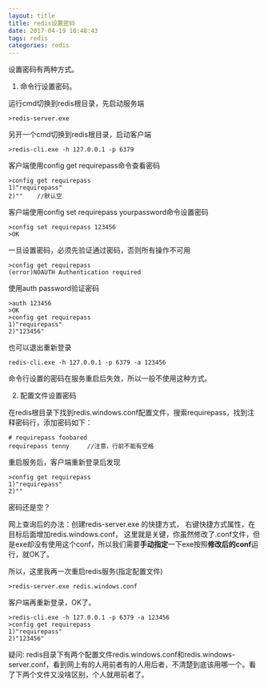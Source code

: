 ```yaml
---
layout: title
title: redis设置密码
date: 2017-04-19 16:48:43
tags: redis
categories: redis
---
```


设置密码有两种方式。
1. 命令行设置密码。

  运行cmd切换到redis根目录，先启动服务端
  ```
  >redis-server.exe
  ```
  另开一个cmd切换到redis根目录，启动客户端
  ```
  >redis-cli.exe -h 127.0.0.1 -p 6379
  ```
  客户端使用config get requirepass命令查看密码
  ```
  >config get requirepass
  1)"requirepass"
  2)""    //默认空
  ```
  客户端使用config set requirepass yourpassword命令设置密码
  ```
  >config set requirepass 123456
  >OK
  ```
  一旦设置密码，必须先验证通过密码，否则所有操作不可用
  ```
  >config get requirepass
  (error)NOAUTH Authentication required
  ```
  使用auth password验证密码
  ```
  >auth 123456
  >OK
  >config get requirepass
  1)"requirepass"
  2)"123456"
  ```
  也可以退出重新登录
  ```
  redis-cli.exe -h 127.0.0.1 -p 6379 -a 123456
  ```
  命令行设置的密码在服务重启后失效，所以一般不使用这种方式。

2. 配置文件设置密码

  在redis根目录下找到redis.windows.conf配置文件，搜索requirepass，找到注释密码行，添加密码如下：
  ```
  # requirepass foobared
  requirepass tenny     //注意，行前不能有空格
  ```
  重启服务后，客户端重新登录后发现
  ```
  >config get requirepass
  1)"requirepass"
  2)""
  ```
  密码还是空？

  网上查询后的办法：创建redis-server.exe 的快捷方式， 右键快捷方式属性，在目标后面增加redis.windows.conf， 这里就是关键，你虽然修改了.conf文件，但是exe却没有使用这个conf，所以我们需要**手动指定**一下exe按照**修改后的conf**运行，就OK了。

  所以，这里我再一次重启redis服务(指定配置文件)
  ```
  >redis-server.exe redis.windows.conf
  ```
  客户端再重新登录，OK了。
  ```
  >redis-cli.exe -h 127.0.0.1 -p 6379 -a 123456
  >config get requirepass
  1)"requirepass"
  2)"123456"
  ```

  疑问: redis目录下有两个配置文件redis.windows.conf和redis.windows-server.conf，看到网上有的人用前者有的人用后者，不清楚到底该用哪一个。看了下两个文件又没啥区别，个人就用前者了。
